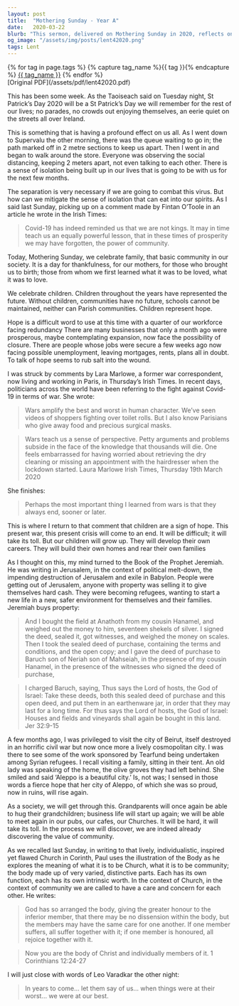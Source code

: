```yaml
---
layout: post
title:  "Mothering Sunday - Year A"
date:   2020-03-22
blurb: "This sermon, delivered on Mothering Sunday in 2020, reflects on the profound effects of the Covid-19 pandemic on society. It emphasizes the importance of community in these trying times and the hope symbolized by children, who represent the future. The sermon also draws parallels between the current crisis and the biblical story of Jeremiah, highlighting the resilience and hope inherent in humanity."
og_image: "/assets/img/posts/lent42020.png"
tags: Lent
---    
```

<div class="tag-pills">
  {% for tag in page.tags %}
    {% capture tag_name %}{{ tag }}{% endcapture %}
    <a href="{{ site.baseurl }}/tag/{{ tag_name | slugify }}" class="tag-pill">{{ tag_name }}</a>
  {% endfor %}
</div>
[Original PDF](/assets/pdf/lent42020.pdf)

This has been some week. As the Taoiseach said on Tuesday night, St Patrick’s Day 2020 will be a St Patrick’s Day we will remember for the rest of our lives; no parades, no crowds out enjoying themselves, an eerie quiet on the streets all over Ireland.

This is something that is having a profound effect on us all. As I went down to Supervalu the other morning, there was the queue waiting to go in; the path marked off in 2 metre sections to keep us apart. Then I went in and began to walk around the store. Everyone was observing the social distancing, keeping 2 meters apart, not even talking to each other. There is a sense of isolation being built up in our lives that is going to be with us for the next few months.

The separation is very necessary if we are going to combat this virus. But how can we mitigate the sense of isolation that can eat into our spirits. As I said last Sunday, picking up on a comment made by Fintan O’Toole in an article he wrote in the Irish Times:

> Covid-19 has indeed reminded us that we are not kings. It may in time teach us an equally powerful lesson, that in these times of prosperity we may have forgotten, the power of community.

Today, Mothering Sunday, we celebrate family, that basic community in our society. It is a day for thankfulness, for our mothers, for those who brought us to birth; those from whom we first learned what it was to be loved, what it was to love.

We celebrate children. Children throughout the years have represented the future. Without children, communities have no future, schools cannot be maintained, neither can Parish communities. Children represent hope.

Hope is a difficult word to use at this time with a quarter of our workforce facing redundancy There are many businesses that only a month ago were prosperous, maybe contemplating expansion, now face the possibility of closure. There are people whose jobs were secure a few weeks ago now facing possible unemployment, leaving mortgages, rents, plans all in doubt. To talk of hope seems to rub salt into the wound.

I was struck by comments by Lara Marlowe, a former war correspondent, now living and working in Paris, in Thursday’s Irish Times. In recent days, politicians across the world have been referring to the fight against Covid-19 in terms of war. She wrote:

> Wars amplify the best and worst in human character. We’ve seen videos of shoppers fighting over toilet rolls. But I also know Parisians who give away food and precious surgical masks.

> Wars teach us a sense of perspective. Petty arguments and problems subside in the face of the knowledge that thousands will die. One feels embarrassed for having worried about retrieving the dry cleaning or missing an appointment with the hairdresser when the lockdown started. Laura Marlowe Irish Times, Thursday 19th March 2020

She finishes:

> Perhaps the most important thing I learned from wars is that they always end, sooner or later.

This is where I return to that comment that children are a sign of hope. This present war, this present crisis will come to an end. It will be difficult; it will take its toll. But our children will grow up. They will develop their own careers. They will build their own homes and rear their own families

As I thought on this, my mind turned to the Book of the Prophet Jeremiah. He was writing in Jerusalem, in the context of political melt-down, the impending destruction of Jerusalem and exile in Babylon. People were getting out of Jerusalem, anyone with property was selling it to give themselves hard cash. They were becoming refugees, wanting to start a new life in a new, safer environment for themselves and their families. Jeremiah buys property:

> And I bought the field at Anathoth from my cousin Hanamel, and weighed out the money to him, seventeen shekels of silver. I signed the deed, sealed it, got witnesses, and weighed the money on scales. Then I took the sealed deed of purchase, containing the terms and conditions, and the open copy; and I gave the deed of purchase to Baruch son of Neriah son of Mahseiah, in the presence of my cousin Hanamel, in the presence of the witnesses who signed the deed of purchase,

> I charged Baruch, saying, Thus says the Lord of hosts, the God of Israel: Take these deeds, both this sealed deed of purchase and this open deed, and put them in an earthenware jar, in order that they may last for a long time. For thus says the Lord of hosts, the God of Israel: Houses and fields and vineyards shall again be bought in this land. Jer 32:9-15

A few months ago, I was privileged to visit the city of Beirut, itself destroyed in an horrific civil war but now once more a lively cosmopolitan city. I was there to see some of the work sponsored by Tearfund being undertaken among Syrian refugees. I recall visiting a family, sitting in their tent. An old lady was speaking of the home, the olive groves they had left behind. She smiled and said ‘Aleppo is a beautiful city.’ Is, not was; I sensed in those words a fierce hope that her city of Aleppo, of which she was so proud, now in ruins, will rise again.

As a society, we will get through this. Grandparents will once again be able to hug their grandchildren; business life will start up again; we will be able to meet again in our pubs, our cafes, our Churches. It will be hard, it will take its toll. In the process we will discover, we are indeed already discovering the value of community.

As we recalled last Sunday, in writing to that lively, individualistic, inspired yet flawed Church in Corinth, Paul uses the illustration of the Body as he explores the meaning of what it is to be Church, what it is to be community; the body made up of very varied, distinctive parts. Each has its own function, each has its own intrinsic worth. In the context of Church, in the context of community we are called to have a care and concern for each other. He writes:

> God has so arranged the body, giving the greater honour to the inferior member, that there may be no dissension within the body, but the members may have the same care for one another. If one member suffers, all suffer together with it; if one member is honoured, all rejoice together with it.

> Now you are the body of Christ and individually members of it. 1 Corinthians 12:24-27

I will just close with words of Leo Varadkar the other night:

> In years to come… let them say of us… when things were at their worst… we were at our best.
